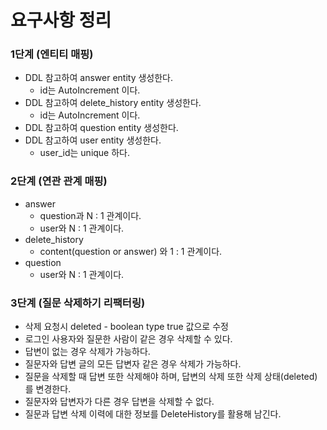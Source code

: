 # 요구사항 정리
### 1단계 (엔티티 매핑)
 - DDL 참고하여 answer entity 생성한다.
    - id는 AutoIncrement 이다.
 - DDL 참고하여 delete_history entity 생성한다.
     - id는 AutoIncrement 이다.
 - DDL 참고하여 question entity 생성한다.
 - DDL 참고하여 user entity 생성한다.
    - user_id는 unique 하다.

### 2단계 (연관 관계 매핑)
- answer
   - question과 N : 1 관계이다.
   - user와 N : 1 관계이다.
- delete_history
   - content(question or answer) 와 1 : 1 관계이다.
- question
   - user와 N : 1 관계이다.
    
### 3단계 (질문 삭제하기 리팩터링)
- 삭제 요청시 deleted - boolean type true 값으로 수정
- 로그인 사용자와 질문한 사람이 같은 경우 삭제할 수 있다.
- 답변이 없는 경우 삭제가 가능하다.
- 질문자와 답변 글의 모든 답변자 같은 경우 삭제가 가능하다.
- 질문을 삭제할 때 답변 또한 삭제해야 하며, 답변의 삭제 또한 삭제 상태(deleted)를 변경한다.
- 질문자와 답변자가 다른 경우 답변을 삭제할 수 없다.
- 질문과 답변 삭제 이력에 대한 정보를 DeleteHistory를 활용해 남긴다.